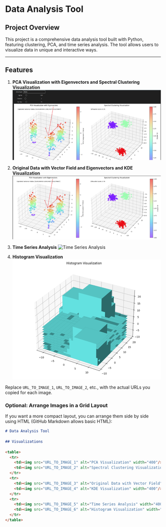 # Data Analysis Tool

## Project Overview

This project is a comprehensive data analysis tool built with Python, featuring clustering, PCA, and time series analysis. The tool allows users to visualize data in unique and interactive ways.

---

## Features

1. **PCA Visualization with Eigenvectors and Spectral Clustering Visualization**
   ![PCA Visualization with Eigenvectors](https://github.com/ptessieri/data-analysis-tool-python/blob/main/Screenshot%202024-10-28%20181428_resized.png?raw=true)

2. **Original Data with Vector Field and Eigenvectors and KDE Visualization**
   ![Original Data with Vector Field](https://github.com/ptessieri/data-analysis-tool-python/blob/main/Screenshot%202024-10-28%20181608_resized.png?raw=true)

5. **Time Series Analysis**
   ![Time Series Analysis](URL_TO_IMAGE_5)

6. **Histogram Visualization**
   ![Histogram Visualization](https://github.com/ptessieri/data-analysis-tool-python/blob/main/Screenshot%202024-10-28%20181808_resized.png?raw=true)

Replace `URL_TO_IMAGE_1`, `URL_TO_IMAGE_2`, etc., with the actual URLs you copied for each image.

### Optional: Arrange Images in a Grid Layout

If you want a more compact layout, you can arrange them side by side using HTML (GitHub Markdown allows basic HTML):

```markdown
# Data Analysis Tool

## Visualizations

<table>
  <tr>
    <td><img src="URL_TO_IMAGE_1" alt="PCA Visualization" width="400"/></td>
    <td><img src="URL_TO_IMAGE_2" alt="Spectral Clustering Visualization" width="400"/></td>
  </tr>
  <tr>
    <td><img src="URL_TO_IMAGE_3" alt="Original Data with Vector Field" width="400"/></td>
    <td><img src="URL_TO_IMAGE_4" alt="KDE Visualization" width="400"/></td>
  </tr>
  <tr>
    <td><img src="URL_TO_IMAGE_5" alt="Time Series Analysis" width="400"/></td>
    <td><img src="URL_TO_IMAGE_6" alt="Histogram Visualization" width="400"/></td>
  </tr>
</table>
